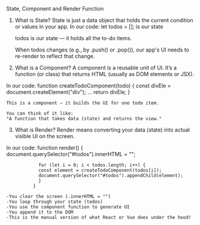 State, Component and Render Function


1. What is State?
State is just a data object that holds the current condition or values in your app.
    In our code:   let todos = [];  is our state

    todos is our state — it holds all the to-do items.

    When todos changes (e.g., by .push() or .pop()), our app's UI needs to re-render to reflect that change.


2. What is a Component?
A component is a reusable unit of UI. It’s a function (or class) that returns HTML (usually as DOM elements or JSX).

In our code:  function createTodoComponent(todo) {
                const divEle = document.createElement("div");
                ...
                 return divEle;
              }                      

    This is a component — it builds the UI for one todo item.

    You can think of it like:
    "A function that takes data (state) and returns the view."


3. What is Render?
Render means converting your data (state) into actual visible UI on the screen.

In our code:  function render() {
                document.querySelector("#todos").innerHTML = "";

                for (let i = 0; i < todos.length; i++) {
                const element = createTodoComponent(todos[i]);
                document.querySelector("#todos").appendChild(element);
                }
              }

    -You clear the screen (.innerHTML = "")
    -You loop through your state (todos)
    -You use the component function to generate UI
    -You append it to the DOM
    -This is the manual version of what React or Vue does under the hood!

